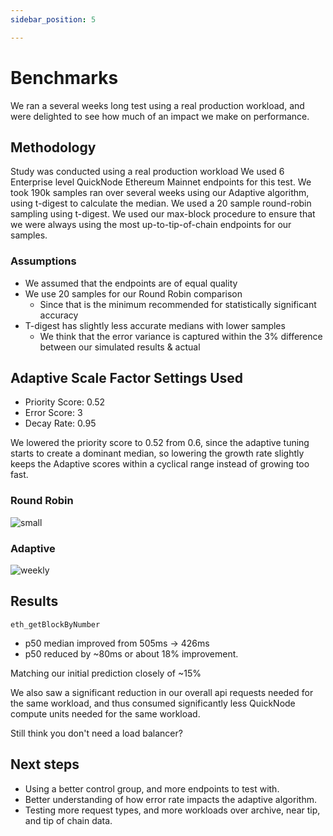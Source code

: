 ```yaml
---
sidebar_position: 5

---
```


# Benchmarks

We ran a several weeks long test using a real production workload, and were delighted to see how much of an impact we
make on performance.

## Methodology

Study was conducted using a real production workload
We used 6 Enterprise level QuickNode Ethereum Mainnet endpoints for this test.
We took 190k samples ran over several weeks using our Adaptive algorithm, using t-digest to calculate the median.
We used a 20 sample round-robin sampling using t-digest.
We used our max-block procedure to ensure that we were always using the most up-to-tip-of-chain endpoints for our
samples.

### Assumptions

- We assumed that the endpoints are of equal quality
- We use 20 samples for our Round Robin comparison
    - Since that is the minimum recommended for statistically significant accuracy
- T-digest has slightly less accurate medians with lower samples
    - We think that the error variance is captured within the 3% difference between our simulated results & actual

## Adaptive Scale Factor Settings Used

- Priority Score: 0.52
- Error Score: 3
- Decay Rate: 0.95

We lowered the priority score to 0.52 from 0.6, since the adaptive tuning starts to create a dominant median, so
lowering the growth rate slightly keeps the Adaptive scores within a cyclical range instead of growing too fast.

### Round Robin

![small](https://github.com/zeus-fyi/zeus/assets/17446735/efccf2b0-ecc8-4bef-a966-e7fe994370a2)

### Adaptive

![weekly](https://github.com/zeus-fyi/zeus/assets/17446735/9919f53c-7b6a-46ba-9780-7fbbc0aa9da0)

## Results

```eth_getBlockByNumber```

- p50 median improved from 505ms -> 426ms
- p50 reduced by ~80ms or about 18% improvement.

Matching our initial prediction closely of ~15%

We also saw a significant reduction in our overall api requests needed for the same workload,
and thus consumed significantly less QuickNode compute units needed for the same workload.

Still think you don't need a load balancer?

## Next steps

- Using a better control group, and more endpoints to test with.
- Better understanding of how error rate impacts the adaptive algorithm.
- Testing more request types, and more workloads over archive, near tip, and tip of chain data.